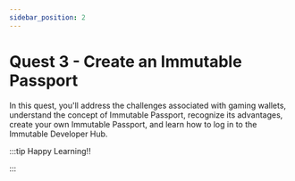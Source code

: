 ```yaml
---
sidebar_position: 2
---
```


# Quest 3 - Create an Immutable Passport

In this quest, you'll address the challenges associated with gaming wallets, understand the concept of Immutable Passport, recognize its advantages, create your own Immutable Passport, and learn how to log in to the Immutable Developer Hub.

:::tip Happy Learning!!

<QuestButton text="Go To Quest" link="https://app.stackup.dev/quest_page/quest-3---create-an-immutable-passport" />

:::
